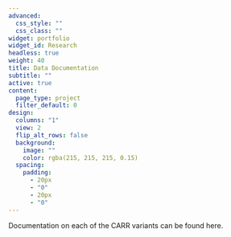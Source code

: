 ```yaml
---
advanced:
  css_style: ""
  css_class: ""
widget: portfolio
widget_id: Research
headless: true
weight: 40
title: Data Documentation
subtitle: ""
active: true
content:
  page_type: project
  filter_default: 0
design:
  columns: "1"
  view: 2
  flip_alt_rows: false
  background:
    image: ""
    color: rgba(215, 215, 215, 0.15)
  spacing:
    padding:
      - 20px
      - "0"
      - 20px
      - "0"
---
```


Documentation on each of the CARR variants can be found here. 
